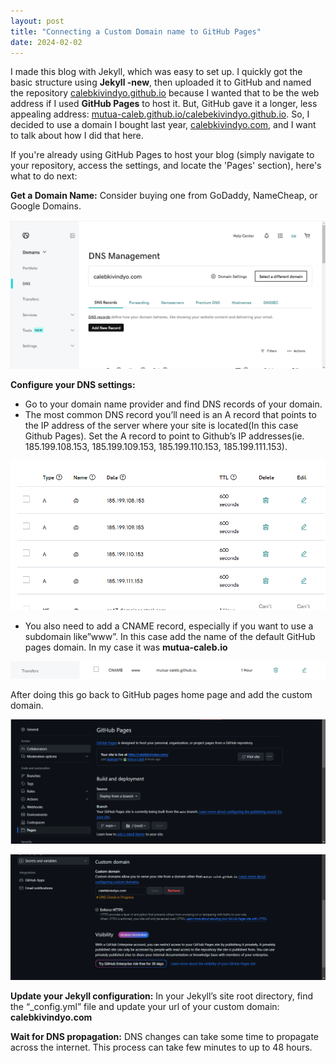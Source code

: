 ```yaml
---
layout: post
title: "Connecting a Custom Domain name to GitHub Pages"
date: 2024-02-02
---
```


I made this blog with Jekyll, which was easy to set up. I quickly got the basic structure using **Jekyll -new**, then uploaded it to GitHub and named the repository [calebkivindyo.github.io](http://calebkivindyo.github.io/) because I wanted that to be the web address if I used **GitHub Pages** to host it. But, GitHub gave it a longer, less appealing address: [mutua-caleb.github.io/calebekivindyo.github.io](http://mutua-caleb.github.io/calebekivindyo.github.io). So, I decided to use a domain I bought last year, [calebkivindyo.com](http://calebkivindyo.com/), and I want to talk about how I did that here.

If you're already using GitHub Pages to host your blog (simply navigate to your repository, access the settings, and locate the 'Pages' section), here's what to do next:

**Get a Domain Name:** Consider buying one from GoDaddy, NameCheap, or Google Domains.

![Default Image](/assets/images/Untitled.png)

**Configure your DNS settings:** 

- Go to your domain name provider and find DNS records of your domain.
- The most common DNS record you’ll need is an A record that points to the IP address of the server where your site is located(In this case Github Pages). Set the A record to point to Github’s IP addresses(ie. 185.199.108.153, 185.199.109.153, 185.199.110.153, 185.199.111.153).

![Default Image](/assets/images/Untitled-1.png)

- You also need to add a CNAME record, especially if you want to use a subdomain like”www”. In this case add the name of the default GitHub pages domain. In my case it was **mutua-caleb.io**

![Default Image](/assets/images/Untitled-2.png)

After doing this go back to GitHub pages home page and add the custom domain.

![Default Image](/assets/images/Untitled-3.png)

![Default Image](/assets/images/Untitled-4.png)

**Update your Jekyll configuration:** In your Jekyll’s site root directory, find the “_config.yml” file and update your url of your custom domain: **calebkivindyo.com**

**Wait for DNS propagation:** DNS changes can take some time to propagate across the internet. This process can take few minutes to up to 48 hours.